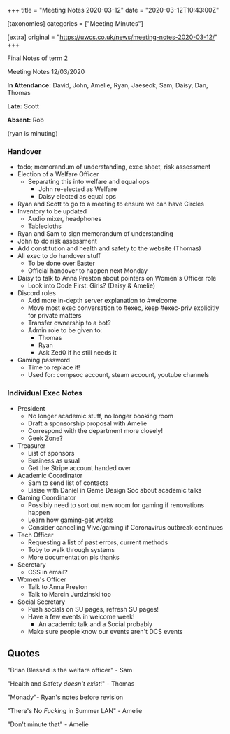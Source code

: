 +++
title = "Meeting Notes 2020-03-12"
date = "2020-03-12T10:43:00Z"

[taxonomies]
categories = ["Meeting Minutes"]

[extra]
original = "https://uwcs.co.uk/news/meeting-notes-2020-03-12/"
+++

<p>Final Notes of term 2</p>

<!-- more -->

Meeting Notes 12/03/2020

**In Attendance:** David, John, Amelie, Ryan, Jaeseok, Sam, Daisy, Dan, Thomas

**Late:** Scott

**Absent:** Rob

(ryan is minuting)

### Handover

  - todo; memorandum of understanding, exec sheet, risk assessment
  - Election of a Welfare Officer
      - Separating this into welfare and equal ops
          - John re-elected as Welfare
          - Daisy elected as equal ops
  - Ryan and Scott to go to a meeting to ensure we can have Circles
  - Inventory to be updated
      - Audio mixer, headphones
      - Tablecloths
  - Ryan and Sam to sign memorandum of understanding
  - John to do risk assessment
  - Add constitution and health and safety to the website (Thomas)
  - All exec to do handover stuff
      - To be done over Easter
      - Official handover to happen next Monday
  - Daisy to talk to Anna Preston about pointers on Women's Officer role
      - Look into Code First: Girls? (Daisy & Amelie)
  - Discord roles
      - Add more in-depth server explanation to \#welcome
      - Move most exec conversation to \#exec, keep \#exec-priv explicitly for private matters
      - Transfer ownership to a bot?
      - Admin role to be given to:
          - Thomas
          - Ryan
          - Ask Zed0 if he still needs it
  - Gaming password
      - Time to replace it\!
      - Used for: compsoc account, steam account, youtube channels

### Individual Exec Notes

  - President
      - No longer academic stuff, no longer booking room
      - Draft a sponsorship proposal with Amelie
      - Correspond with the department more closely\!
      - Geek Zone?
  - Treasurer
      - List of sponsors
      - Business as usual
      - Get the Stripe account handed over
  - Academic Coordinator
      - Sam to send list of contacts
      - Liaise with Daniel in Game Design Soc about academic talks
  - Gaming Coordinator
      - Possibly need to sort out new room for gaming if renovations happen
      - Learn how gaming-get works
      - Consider cancelling Vive/gaming if Coronavirus outbreak continues
  - Tech Officer
      - Requesting a list of past errors, current methods
      - Toby to walk through systems
      - More documentation pls thanks
  - Secretary
      - CSS in email?
  - Women's Officer
      - Talk to Anna Preston
      - Talk to Marcin Jurdzinski too
  - Social Secretary
      - Push socials on SU pages, refresh SU pages\!
      - Have a few events in welcome week\!
          - An academic talk and a Social probably
      - Make sure people know our events aren't DCS events

## Quotes

"Brian Blessed is the welfare officer" - Sam

"Health and Safety *doesn't exist*\!" - Thomas

"Monady"- Ryan's notes before revision

"There's No *Fucking* in Summer LAN" - Amelie

"Don't minute that" - Amelie

